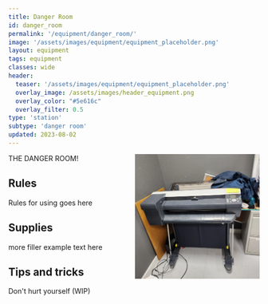 ```yaml
---
title: Danger Room
id: danger_room
permalink: '/equipment/danger_room/'
image: '/assets/images/equipment/equipment_placeholder.png'
layout: equipment
tags: equipment
classes: wide
header:
  teaser: '/assets/images/equipment/equipment_placeholder.png'
  overlay_image: /assets/images/header_equipment.png
  overlay_color: "#5e616c"
  overlay_filter: 0.5
type: 'station'
subtype: 'danger room'
updated: 2023-08-02
---
```

<img align="right" width="250" height="250" src="/assets/images/equipment/canon_lf_printer.jpg">

THE DANGER ROOM!


## Rules

Rules for using goes here

## Supplies

more filler example text here

## Tips and tricks
Don't hurt yourself (WIP)